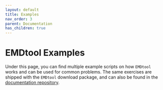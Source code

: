 ```yaml
---
layout: default
title: Examples
nav_order: 3
parent: Documentation
has_children: true
---
```


# EMDtool Examples

Under this page, you can find multiple example scripts on how `EMDtool` works and can be used for common problems. The same exercises are shipped with the `EMDtool` download package,
and can also be found in the [documentation repository](https://github.com/Smeklab/emdtool/tree/main/Examples).


